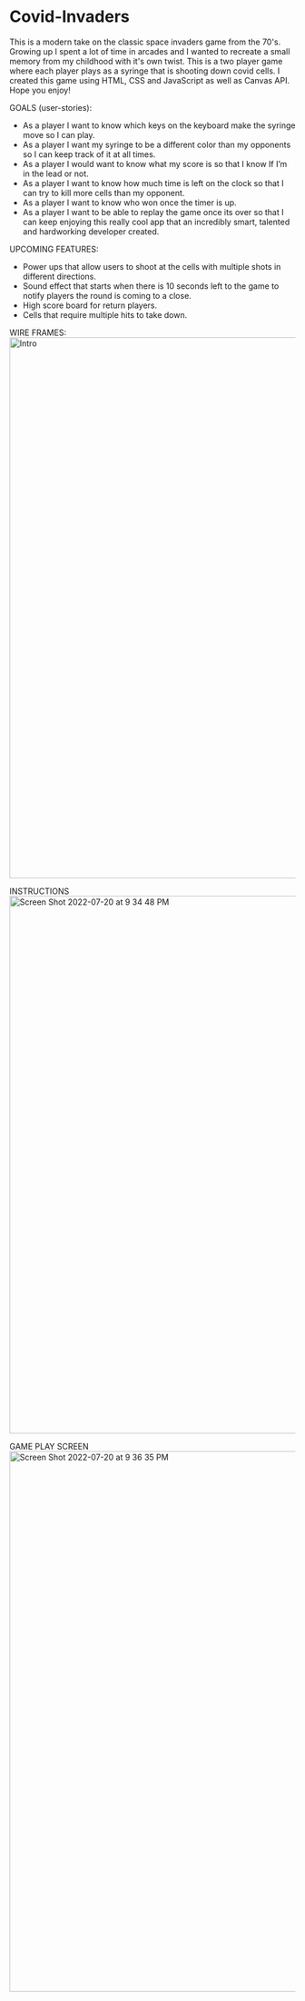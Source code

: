 # Covid-Invaders

This is a modern take on the classic space invaders game from the 70's. Growing up I spent a lot of time in arcades and I wanted to recreate a small memory from my childhood with it's own twist. This is a two player game where each player plays as a syringe that is shooting down covid cells. I created this game using HTML, CSS and JavaScript as well as Canvas API. Hope you enjoy!

GOALS (user-stories):
- As a player I want to know which keys on the keyboard make the syringe move so I can play.
- As a player I want my syringe to be a different color than my opponents so I can keep track of it at all times.
- As a player I would want to know what my score is so that I know If I’m in the lead or not.
- As a player I want to know how much time is left on the clock so that I can try to kill more cells than my opponent.
- As a player I want to know who won once the timer is up.
- As a player I want to be able to replay the game once its over so that I can keep enjoying this really cool app that an incredibly smart, talented and hardworking developer created.

UPCOMING FEATURES:
- Power ups that allow users to shoot at the cells with multiple shots in different directions.
- Sound effect that starts when there is 10 seconds left to the game to notify players the round is coming to a close.
- High score board for return players.
- Cells that require multiple hits to take down.

WIRE FRAMES:
<img width="953" alt="Intro" src="https://user-images.githubusercontent.com/104473610/180578103-ac54f1a9-a62b-4511-9fb6-c53e38301c0e.png">

INSTRUCTIONS
<img width="947" alt="Screen Shot 2022-07-20 at 9 34 48 PM" src="https://user-images.githubusercontent.com/104473610/180110907-34b77d4e-60ba-46e8-9287-ebe2451c6b72.png">

GAME PLAY SCREEN
<img width="952" alt="Screen Shot 2022-07-20 at 9 36 35 PM" src="https://user-images.githubusercontent.com/104473610/180110911-c707c099-3cdc-45fd-a085-cf6f1e30f453.png">
